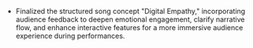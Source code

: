 - Finalized the structured song concept "Digital Empathy," incorporating audience feedback to deepen emotional engagement, clarify narrative flow, and enhance interactive features for a more immersive audience experience during performances.